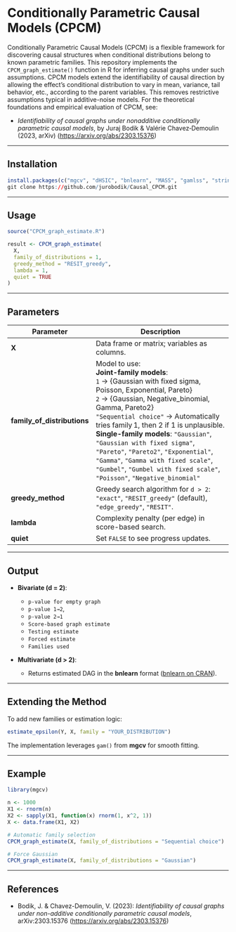 # Conditionally Parametric Causal Models (CPCM)

Conditionally Parametric Causal Models (CPCM) is a flexible framework for discovering causal structures when conditional distributions belong to known parametric families. This repository implements the `CPCM_graph_estimate()` function in R for inferring causal graphs under such assumptions.
CPCM models extend the identifiability of causal direction by allowing the effect’s conditional distribution to vary in mean, variance, tail behavior, etc., according to the parent variables. This removes restrictive assumptions typical in additive-noise models. For the theoretical foundations and empirical evaluation of CPCM, see:
- *Identifiability of causal graphs under nonadditive conditionally parametric causal models*, by Juraj Bodik & Valérie Chavez‑Demoulin (2023, arXiv) (https://arxiv.org/abs/2303.15376)

---


##  Installation

```r
install.packages(c("mgcv", "dHSIC", "bnlearn", "MASS", "gamlss", "stringr", "dplyr"))
git clone https://github.com/jurobodik/Causal_CPCM.git
```

---

##  Usage

```r
source("CPCM_graph_estimate.R")

result <- CPCM_graph_estimate(
  X, 
  family_of_distributions = 1,
  greedy_method = "RESIT_greedy",
  lambda = 1,
  quiet = TRUE
)
```

---

##  Parameters

| Parameter                | Description |
|--------------------------|-------------|
| **X**                    | Data frame or matrix; variables as columns. |
| **family_of_distributions** | Model to use: <br>**Joint-family models**:<br>`1` → {Gaussian with fixed sigma, Poisson, Exponential, Pareto}<br>`2` → {Gaussian, Negative_binomial, Gamma, Pareto2}<br>`"Sequential choice"` → Automatically tries family 1, then 2 if 1 is unplausible.<br>**Single-family models**: `"Gaussian"`, `"Gaussian with fixed sigma"`, `"Pareto"`, `"Pareto2"`, `"Exponential"`, `"Gamma"`, `"Gamma with fixed scale"`, `"Gumbel"`, `"Gumbel with fixed scale"`, `"Poisson"`, `"Negative_binomial"` |
| **greedy_method**         | Greedy search algorithm for `d > 2`: `"exact"`, `"RESIT_greedy"` (default), `"edge_greedy"`, `"RESIT"`. |
| **lambda**                | Complexity penalty (per edge) in score-based search. |
| **quiet**                 | Set `FALSE` to see progress updates. |

---

##  Output

- **Bivariate (d = 2)**:
  -  `p-value for empty graph`
  - `p-value 1→2`,
  - `p-value 2→1`
  - `Score-based graph estimate`
  - `Testing estimate`
  - `Forced estimate`
  - `Families used`

- **Multivariate (d > 2)**:
  - Returns estimated DAG in the **bnlearn** format ([bnlearn on CRAN](https://cran.r-project.org/web/packages/bnlearn)).

---

##  Extending the Method

To add new families or estimation logic:

```r
estimate_epsilon(Y, X, family = "YOUR_DISTRIBUTION")
```

The implementation leverages `gam()` from **mgcv** for smooth fitting.

---

##  Example

```r
library(mgcv)

n <- 1000
X1 <- rnorm(n)
X2 <- sapply(X1, function(x) rnorm(1, x^2, 1))
X <- data.frame(X1, X2)

# Automatic family selection
CPCM_graph_estimate(X, family_of_distributions = "Sequential choice")

# Force Gaussian
CPCM_graph_estimate(X, family_of_distributions = "Gaussian")
```

---

##  References

- Bodik, J. & Chavez-Demoulin, V. (2023): *Identifiability of causal graphs under non-additive conditionally parametric causal models*, arXiv:2303.15376 (https://arxiv.org/abs/2303.15376)

